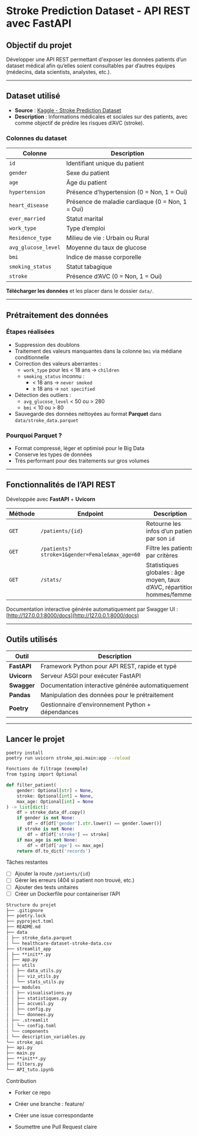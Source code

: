 # Stroke Prediction Dataset - API REST avec FastAPI

## Objectif du projet

Développer une API REST permettant d'exposer les données patients d’un dataset médical afin qu’elles soient consultables par d’autres équipes (médecins, data scientists, analystes, etc.).

---

## Dataset utilisé

- **Source** : [Kaggle - Stroke Prediction Dataset](https://www.kaggle.com/datasets/fedesoriano/stroke-prediction-dataset)
- **Description** : Informations médicales et sociales sur des patients, avec comme objectif de prédire les risques d’AVC (stroke).

### Colonnes du dataset

| Colonne             | Description                                      |
| ------------------- | ------------------------------------------------ |
| `id`                | Identifiant unique du patient                    |
| `gender`            | Sexe du patient                                  |
| `age`               | Âge du patient                                   |
| `hypertension`      | Présence d’hypertension (0 = Non, 1 = Oui)       |
| `heart_disease`     | Présence de maladie cardiaque (0 = Non, 1 = Oui) |
| `ever_married`      | Statut marital                                   |
| `work_type`         | Type d’emploi                                    |
| `Residence_type`    | Milieu de vie : Urbain ou Rural                  |
| `avg_glucose_level` | Moyenne du taux de glucose                       |
| `bmi`               | Indice de masse corporelle                       |
| `smoking_status`    | Statut tabagique                                 |
| `stroke`            | Présence d’AVC (0 = Non, 1 = Oui)                |

**Télécharger les données** et les placer dans le dossier `data/`.

---

## Prétraitement des données

### Étapes réalisées

- Suppression des doublons
- Traitement des valeurs manquantes dans la colonne `bmi` via médiane conditionnelle
- Correction des valeurs aberrantes :
  - `work_type` pour les < 18 ans → `children`
  - `smoking_status` inconnu :
    - < 18 ans → `never smoked`
    - ≥ 18 ans → `not specified`
- Détection des outliers :
  - `avg_glucose_level` < 50 ou > 280
  - `bmi` < 10 ou > 80
- Sauvegarde des données nettoyées au format **Parquet** dans `data/stroke_data.parquet`

### Pourquoi Parquet ?

- Format compressé, léger et optimisé pour le Big Data
- Conserve les types de données
- Très performant pour des traitements sur gros volumes

---

## Fonctionnalités de l’API REST

Développée avec **FastAPI** + **Uvicorn**

| Méthode | Endpoint                                      | Description                                                              |
| ------- | --------------------------------------------- | ------------------------------------------------------------------------ |
| `GET`   | `/patients/{id}`                              | Retourne les infos d’un patient par son `id`                             |
| `GET`   | `/patients?stroke=1&gender=Female&max_age=60` | Filtre les patients par critères                                         |
| `GET`   | `/stats/`                                     | Statistiques globales : âge moyen, taux d’AVC, répartition hommes/femmes |

Documentation interactive générée automatiquement par Swagger UI :  
[http://127.0.0.1:8000/docs](http://127.0.0.1:8000/docs)

---

## Outils utilisés

| Outil       | Description                                       |
| ----------- | ------------------------------------------------- |
| **FastAPI** | Framework Python pour API REST, rapide et typé    |
| **Uvicorn** | Serveur ASGI pour exécuter FastAPI                |
| **Swagger** | Documentation interactive générée automatiquement |
| **Pandas**  | Manipulation des données pour le prétraitement    |
| **Poetry**  | Gestionnaire d'environnement Python + dépendances |

---

## Lancer le projet

```bash
poetry install
poetry run uvicorn stroke_api.main:app --reload

Fonctions de filtrage (exemple)
from typing import Optional
```

```python
def filter_patient(
    gender: Optional[str] = None,
    stroke: Optional[int] = None,
    max_age: Optional[int] = None
) -> list[dict]:
    df = stroke_data_df.copy()
    if gender is not None:
        df = df[df['gender'].str.lower() == gender.lower()]
    if stroke is not None:
        df = df[df['stroke'] == stroke]
    if max_age is not None:
        df = df[df['age'] <= max_age]
    return df.to_dict('records')
```

Tâches restantes

- [ ] Ajouter la route `/patients/{id}`
- [ ] Gérer les erreurs (404 si patient non trouvé, etc.)
- [ ] Ajouter des tests unitaires
- [ ] Créer un Dockerfile pour containeriser l’API

```markdown
Structure du projet
├── .gitignore
├── poetry.lock
├── pyproject.toml
├── README.md
├── data
│ ├── stroke_data.parquet
│ └── healthcare-dataset-stroke-data.csv
├── streamlit_app
│ ├── **init**.py
│ ├── app.py
│ ├── utils
│ │ ├── data_utils.py
│ │ ├── viz_utils.py
│ │ └── stats_utils.py
│ ├── modules
│ │ ├── visualisations.py
│ │ ├── statistiques.py
│ │ ├── accueil.py
│ │ ├── config.py
│ │ └── donnees.py
│ ├── .streamlit
│ │ └── config.toml
│ └── components
│ └── description_variables.py
└── stroke_api
├── api.py
├── main.py
├── **init**.py
├── filters.py
└── API_tuto.ipynb
```

Contribution

- Forker ce repo

- Créer une branche : feature/<nom>

- Créer une issue correspondante

- Soumettre une Pull Request claire

```

```
